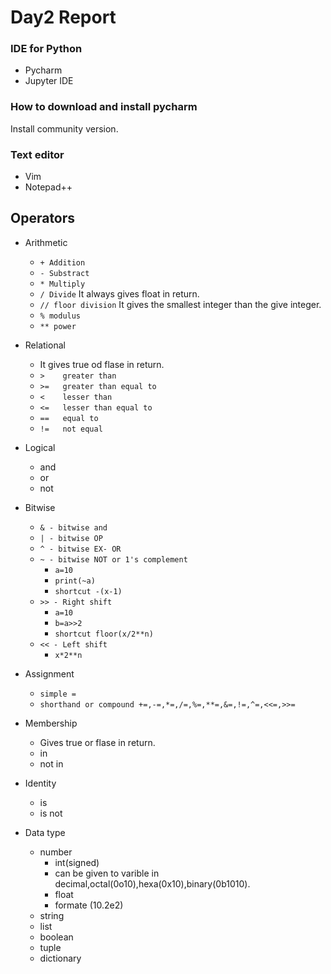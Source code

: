 # Day2 Report

### IDE for Python
- Pycharm
- Jupyter IDE
### How to download and install pycharm
 Install community version.
### Text editor
- Vim
- Notepad++
## Operators 
- Arithmetic 
	+ `+ Addition`
	+ `- Substract`
	+ `* Multiply`
	+ `/ Divide`
		It always gives float in return.
	+ `// floor division`
		It gives the smallest integer than the give integer.
	+ `% modulus`
	+ `** power`
- Relational
	* It gives true od flase in return.
	* `>	greater than`
	* `>=	greater than equal to`
	* `<	lesser than`
	* `<=	lesser than equal to`
	* `==	equal to`
	* `!= 	not equal`
- Logical 
	* and
	* or
	* not
- Bitwise 
	* `& - bitwise and`
	* `| - bitwise OP`
	* `^ - bitwise EX- OR`
	* `~ - bitwise NOT or 1's complement`
		+ `a=10`
		+ `print(~a)`
		+ `shortcut -(x-1)`
	* `>> - Right shift`
		+ `a=10`
		+ `b=a>>2`
		+ `shortcut floor(x/2**n)`
	* `<< - Left shift`
		+ `x*2**n`
		
- Assignment
	+ `simple =`
	+ `shorthand or compound +=,-=,*=,/=,%=,**=,&=,!=,^=,<<=,>>=`
- Membership
	* Gives true or flase in return.
	* in
	* not in
- Identity
	* is
	* is not
- Data type
	+ number
		- int(signed)
		- can be given to varible in decimal,octal(0o10),hexa(0x10),binary(0b1010).
		- float 
		- formate (10.2e2)
	+ string
	+ list
	+ boolean
	+ tuple
	+ dictionary